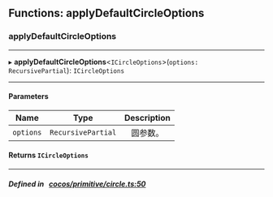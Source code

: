 ## Functions: applyDefaultCircleOptions

### applyDefaultCircleOptions


___
▸ **applyDefaultCircleOptions**<`ICircleOptions`\>(`options: RecursivePartial`): `ICircleOptions`
___


#### Parameters

| Name | Type | Description |
| :------: | :------: | :------: |
| `options` | `RecursivePartial` | 圆参数。  |


#### Returns `ICircleOptions` 
___


##### Defined in &nbsp;   [cocos/primitive/circle.ts:50](https://github.com/cocos-creator/engine/blob/c7bf6b8a9/cocos/primitive/circle.ts#L50)&nbsp;
